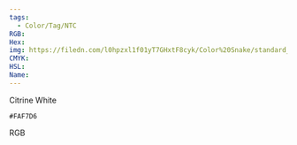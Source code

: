 ```yaml
---
tags:
  - Color/Tag/NTC
RGB:
Hex:
img: https://filedn.com/l0hpzxl1f01yT7GHxtF8cyk/Color%20Snake/standard_csv_to_svg/%23/FAF7D6.svg
CMYK:
HSL:
Name:
---
```

Citrine White
```palette
#FAF7D6
```
RGB
